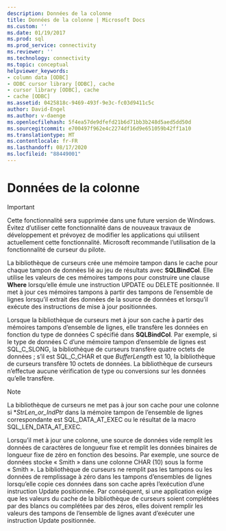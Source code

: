 ```yaml
---
description: Données de la colonne
title: Données de la colonne | Microsoft Docs
ms.custom: ''
ms.date: 01/19/2017
ms.prod: sql
ms.prod_service: connectivity
ms.reviewer: ''
ms.technology: connectivity
ms.topic: conceptual
helpviewer_keywords:
- column data [ODBC]
- ODBC cursor library [ODBC], cache
- cursor library [ODBC], cache
- cache [ODBC]
ms.assetid: 0425818c-9469-493f-9e3c-fc03d9411c5c
author: David-Engel
ms.author: v-daenge
ms.openlocfilehash: 5f4ea57de9dfefd21b6d71bb3b248d5aed5dd50d
ms.sourcegitcommit: e700497f962e4c2274df16d9e651059b42ff1a10
ms.translationtype: MT
ms.contentlocale: fr-FR
ms.lasthandoff: 08/17/2020
ms.locfileid: "88449001"
---
```

# <a name="column-data"></a>Données de la colonne
> [!IMPORTANT]  
>  Cette fonctionnalité sera supprimée dans une future version de Windows. Évitez d’utiliser cette fonctionnalité dans de nouveaux travaux de développement et prévoyez de modifier les applications qui utilisent actuellement cette fonctionnalité. Microsoft recommande l’utilisation de la fonctionnalité de curseur du pilote.  
  
 La bibliothèque de curseurs crée une mémoire tampon dans le cache pour chaque tampon de données lié au jeu de résultats avec **SQLBindCol**. Elle utilise les valeurs de ces mémoires tampons pour construire une clause **Where** lorsqu’elle émule une instruction UPDATE ou DELETE positionnée. Il met à jour ces mémoires tampons à partir des tampons de l’ensemble de lignes lorsqu’il extrait des données de la source de données et lorsqu’il exécute des instructions de mise à jour positionnées.  
  
 Lorsque la bibliothèque de curseurs met à jour son cache à partir des mémoires tampons d’ensemble de lignes, elle transfère les données en fonction du type de données C spécifié dans **SQLBindCol**. Par exemple, si le type de données C d’une mémoire tampon d’ensemble de lignes est SQL_C_SLONG, la bibliothèque de curseurs transfère quatre octets de données ; s’il est SQL_C_CHAR et que *BufferLength* est 10, la bibliothèque de curseurs transfère 10 octets de données. La bibliothèque de curseurs n’effectue aucune vérification de type ou conversions sur les données qu’elle transfère.  
  
> [!NOTE]  
>  La bibliothèque de curseurs ne met pas à jour son cache pour une colonne si **StrLen_or_IndPtr* dans la mémoire tampon de l’ensemble de lignes correspondante est SQL_DATA_AT_EXEC ou le résultat de la macro SQL_LEN_DATA_AT_EXEC.  
  
 Lorsqu’il met à jour une colonne, une source de données vide remplit les données de caractères de longueur fixe et remplit les données binaires de longueur fixe de zéro en fonction des besoins. Par exemple, une source de données stocke « Smith » dans une colonne CHAR (10) sous la forme « Smith ». La bibliothèque de curseurs ne remplit pas les tampons ou les données de remplissage à zéro dans les tampons d’ensembles de lignes lorsqu’elle copie ces données dans son cache après l’exécution d’une instruction Update positionnée. Par conséquent, si une application exige que les valeurs du cache de la bibliothèque de curseurs soient complétées par des blancs ou complétées par des zéros, elles doivent remplir les valeurs des tampons de l’ensemble de lignes avant d’exécuter une instruction Update positionnée.
